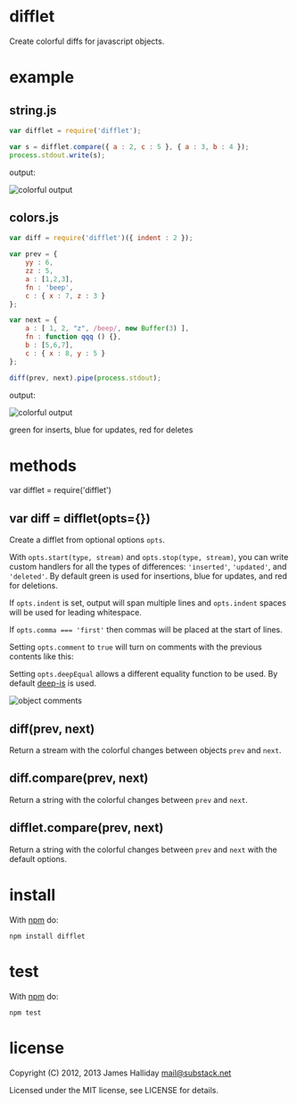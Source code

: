 difflet
=======

Create colorful diffs for javascript objects.

example
=======

string.js
---------

``` js
var difflet = require('difflet');

var s = difflet.compare({ a : 2, c : 5 }, { a : 3, b : 4 });
process.stdout.write(s);
```

output:

![colorful output](http://substack.net/images/screenshots/difflet_string.png)

colors.js
---------

``` js
var diff = require('difflet')({ indent : 2 });

var prev = {
    yy : 6,
    zz : 5,
    a : [1,2,3],
    fn : 'beep',
    c : { x : 7, z : 3 }
};

var next = {
    a : [ 1, 2, "z", /beep/, new Buffer(3) ],
    fn : function qqq () {},
    b : [5,6,7],
    c : { x : 8, y : 5 }
};

diff(prev, next).pipe(process.stdout);
```

output:

![colorful output](http://substack.net/images/screenshots/difflet_colors.png)

green for inserts, blue for updates, red for deletes

methods
=======

var difflet = require('difflet')

var diff = difflet(opts={})
---------------------------

Create a difflet from optional options `opts`.

With `opts.start(type, stream)` and `opts.stop(type, stream)`,
you can write custom handlers for all the types of differences:
`'inserted'`, `'updated'`, and `'deleted'`.
By default green is used for insertions, blue for updates, and red for
deletions.

If `opts.indent` is set, output will span multiple lines and `opts.indent`
spaces will be used for leading whitespace.

If `opts.comma === 'first'` then commas will be placed at the start of lines.

Setting `opts.comment` to `true` will turn on comments with the previous
contents like this:

Setting `opts.deepEqual` allows a different equality function to be used. By default
[deep-is](https://npmjs.org/package/deep-is) is used.

![object comments](http://substack.net/images/screenshots/difflet_object_comments.png)

diff(prev, next)
----------------

Return a stream with the colorful changes between objects `prev` and `next`.

diff.compare(prev, next)
------------------------

Return a string with the colorful changes between `prev` and `next`.

difflet.compare(prev, next)
---------------------------

Return a string with the colorful changes between `prev` and `next` with the
default options.

install
=======

With [npm](http://npmjs.org) do:

```
npm install difflet
```

test
====

With [npm](http://npmjs.org) do:

```
npm test
```

license
=======

Copyright (C) 2012, 2013 James Halliday <mail@substack.net>

Licensed under the MIT license, see LICENSE for details.
